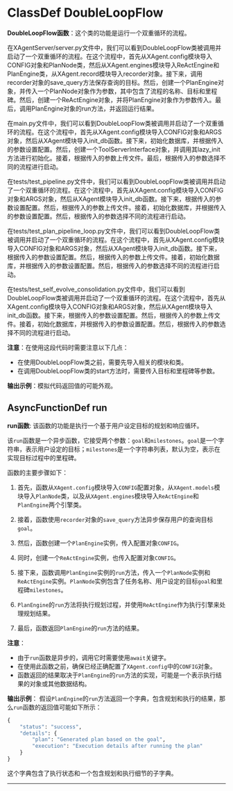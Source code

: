 # ClassDef DoubleLoopFlow
**DoubleLoopFlow函数**：这个类的功能是运行一个双重循环的流程。

在XAgentServer/server.py文件中，我们可以看到DoubleLoopFlow类被调用并启动了一个双重循环的流程。在这个流程中，首先从XAgent.config模块导入CONFIG对象和PlanNode类，然后从XAgent.engines模块导入ReActEngine和PlanEngine类，从XAgent.record模块导入recorder对象。接下来，调用recorder对象的save_query方法保存查询的目标。然后，创建一个PlanEngine对象，并传入一个PlanNode对象作为参数，其中包含了流程的名称、目标和里程碑。然后，创建一个ReActEngine对象，并将PlanEngine对象作为参数传入。最后，调用PlanEngine对象的run方法，并返回运行结果。

在main.py文件中，我们可以看到DoubleLoopFlow类被调用并启动了一个双重循环的流程。在这个流程中，首先从XAgent.config模块导入CONFIG对象和ARGS对象，然后从XAgent模块导入init_db函数。接下来，初始化数据库，并根据传入的参数设置配置。然后，创建一个ToolServerInterface对象，并调用其lazy_init方法进行初始化。接着，根据传入的参数上传文件。最后，根据传入的参数选择不同的流程进行启动。

在tests/test_pipeline.py文件中，我们可以看到DoubleLoopFlow类被调用并启动了一个双重循环的流程。在这个流程中，首先从XAgent.config模块导入CONFIG对象和ARGS对象，然后从XAgent模块导入init_db函数。接下来，根据传入的参数设置配置。然后，根据传入的参数上传文件。接着，初始化数据库，并根据传入的参数设置配置。然后，根据传入的参数选择不同的流程进行启动。

在tests/test_plan_pipeline_loop.py文件中，我们可以看到DoubleLoopFlow类被调用并启动了一个双重循环的流程。在这个流程中，首先从XAgent.config模块导入CONFIG对象和ARGS对象，然后从XAgent模块导入init_db函数。接下来，根据传入的参数设置配置。然后，根据传入的参数上传文件。接着，初始化数据库，并根据传入的参数设置配置。然后，根据传入的参数选择不同的流程进行启动。

在tests/test_self_evolve_consolidation.py文件中，我们可以看到DoubleLoopFlow类被调用并启动了一个双重循环的流程。在这个流程中，首先从XAgent.config模块导入CONFIG对象和ARGS对象，然后从XAgent模块导入init_db函数。接下来，根据传入的参数设置配置。然后，根据传入的参数上传文件。接着，初始化数据库，并根据传入的参数设置配置。然后，根据传入的参数选择不同的流程进行启动。

**注意**：在使用这段代码时需要注意以下几点：
- 在使用DoubleLoopFlow类之前，需要先导入相关的模块和类。
- 在调用DoubleLoopFlow类的start方法时，需要传入目标和里程碑等参数。

**输出示例**：模拟代码返回值的可能外观。
## AsyncFunctionDef run
**run函数**: 该函数的功能是执行一个基于用户设定目标的规划和响应循环。

该`run`函数是一个异步函数，它接受两个参数：`goal`和`milestones`。`goal`是一个字符串，表示用户设定的目标；`milestones`是一个字符串列表，默认为空，表示在实现目标过程中的里程碑。

函数的主要步骤如下：

1. 首先，函数从`XAgent.config`模块导入`CONFIG`配置对象，从`XAgent.models`模块导入`PlanNode`类，以及从`XAgent.engines`模块导入`ReActEngine`和`PlanEngine`两个引擎类。

2. 接着，函数使用`recorder`对象的`save_query`方法异步保存用户的查询目标`goal`。

3. 然后，函数创建一个`PlanEngine`实例，传入配置对象`CONFIG`。

4. 同时，创建一个`ReActEngine`实例，也传入配置对象`CONFIG`。

5. 接下来，函数调用`PlanEngine`实例的`run`方法，传入一个`PlanNode`实例和`ReActEngine`实例。`PlanNode`实例包含了任务名称、用户设定的目标`goal`和里程碑`milestones`。

6. `PlanEngine`的`run`方法将执行规划过程，并使用`ReActEngine`作为执行引擎来处理规划结果。

7. 最后，函数返回`PlanEngine`的`run`方法的结果。

**注意**：
- 由于`run`函数是异步的，调用它时需要使用`await`关键字。
- 在使用此函数之前，确保已经正确配置了`XAgent.config`中的`CONFIG`对象。
- 函数返回的结果取决于`PlanEngine`的`run`方法的实现，可能是一个表示执行结果的对象或其他数据结构。

**输出示例**：
假设`PlanEngine`的`run`方法返回一个字典，包含规划和执行的结果，那么`run`函数的返回值可能如下所示：
```python
{
    "status": "success",
    "details": {
        "plan": "Generated plan based on the goal",
        "execution": "Execution details after running the plan"
    }
}
```
这个字典包含了执行状态和一个包含规划和执行细节的子字典。
***
